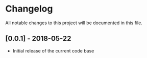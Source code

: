 # Changelog
All notable changes to this project will be documented in this file.

## [0.0.1] - 2018-05-22
- Initial release of the current code base